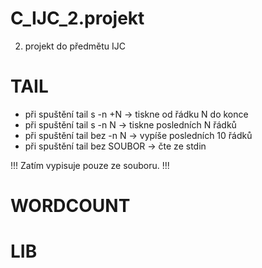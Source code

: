 # C_IJC_2.projekt
2. projekt do předmětu IJC


# TAIL
- při spuštění tail s -n +N -> tiskne od řádku N do konce
- při spuštění tail s -n N -> tiskne posledních N řádků
- při spuštění tail bez -n N -> vypíše posledních 10 řádků
- při spuštění tail bez SOUBOR -> čte ze stdin 

!!! Zatím vypisuje pouze ze souboru. !!!

# WORDCOUNT
# LIB
